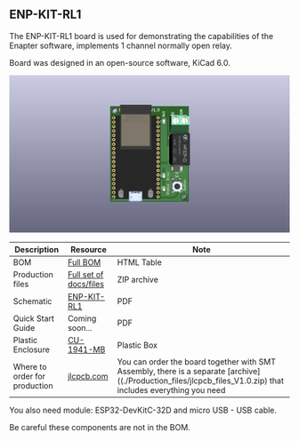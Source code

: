 ## ENP-KIT-RL1

The ENP-KIT-RL1 board is used for demonstrating the capabilities of the Enapter software, implements 1 channel normally open relay.

Board was designed in an open-source software, KiCad 6.0.

<img src="./Production_files/ENP-KIT-RL1.png" style="zoom:50%;" />

| Description        | Resource                                                     | Note        |
| ------------------ | ------------------------------------------------------------ | ----------- |
| BOM                | [Full BOM](./Production_files/ENP-KIT-RL1_V1.0_ibom.html) | HTML Table  |
| Production files   | [Full set of docs/files](./Production_files/ENP-KIT-RL1_V1.0.zip)| ZIP archive |
| Schematic          | [ENP-KIT-RL1](./Production_files/ENP-KIT-RL1_V1.0_schematic.pdf)  | PDF         |
| Quick Start Guide  | Coming soon... | PDF         |
| Plastic Enclosure  | <a href="https://www.budind.com/product/general-use-boxes/utilibox-style-j-series-utility-boxes/cu-1941-mb" target="_blank">CU-1941-MB</a> | Plastic Box |
| Where to order for production  | <a href="https://cart.jlcpcb.com/quote?orderType=1&stencilLayer=2&stencilWidth=100&stencilLength=100" target="_blank">jlcpcb.com</a> | You can order the board together with SMT Assembly, there is a separate [archive]((./Production_files/jlcpcb_files_V1.0.zip) that includes everything you need |


You also need module:
ESP32-DevKitC-32D and micro USB - USB cable.

Be careful these components are not in the BOM.
